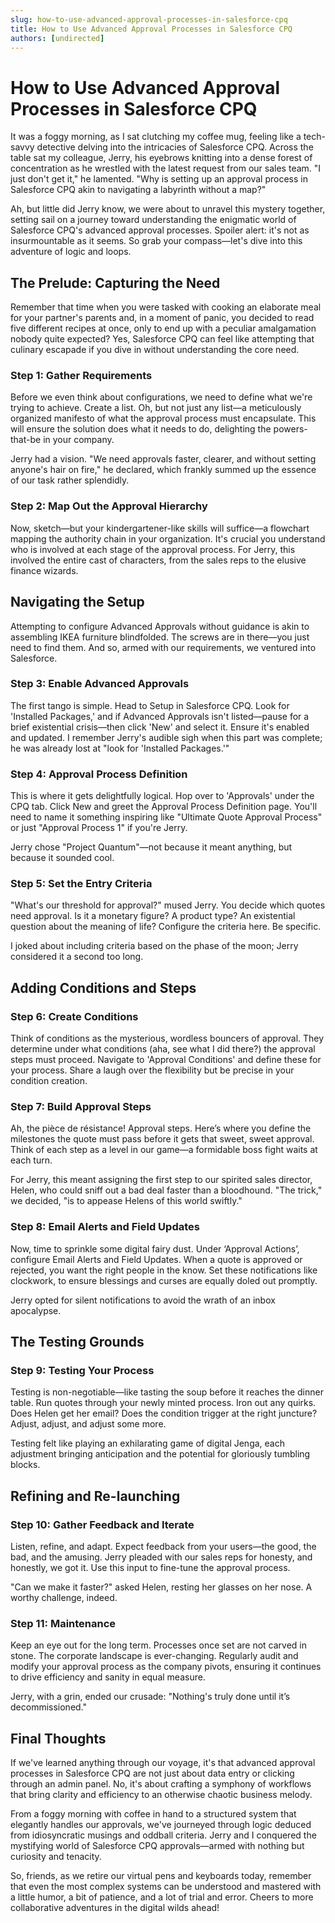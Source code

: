 ```yaml
---
slug: how-to-use-advanced-approval-processes-in-salesforce-cpq
title: How to Use Advanced Approval Processes in Salesforce CPQ
authors: [undirected]
---
```



# How to Use Advanced Approval Processes in Salesforce CPQ

It was a foggy morning, as I sat clutching my coffee mug, feeling like a tech-savvy detective delving into the intricacies of Salesforce CPQ. Across the table sat my colleague, Jerry, his eyebrows knitting into a dense forest of concentration as he wrestled with the latest request from our sales team. "I just don't get it," he lamented. "Why is setting up an approval process in Salesforce CPQ akin to navigating a labyrinth without a map?" 

Ah, but little did Jerry know, we were about to unravel this mystery together, setting sail on a journey toward understanding the enigmatic world of Salesforce CPQ's advanced approval processes. Spoiler alert: it's not as insurmountable as it seems. So grab your compass—let's dive into this adventure of logic and loops.

## The Prelude: Capturing the Need

Remember that time when you were tasked with cooking an elaborate meal for your partner's parents and, in a moment of panic, you decided to read five different recipes at once, only to end up with a peculiar amalgamation nobody quite expected? Yes, Salesforce CPQ can feel like attempting that culinary escapade if you dive in without understanding the core need.

### Step 1: Gather Requirements

Before we even think about configurations, we need to define what we're trying to achieve. Create a list. Oh, but not just any list—a meticulously organized manifesto of what the approval process must encapsulate. This will ensure the solution does what it needs to do, delighting the powers-that-be in your company.

Jerry had a vision. "We need approvals faster, clearer, and without setting anyone's hair on fire," he declared, which frankly summed up the essence of our task rather splendidly.

### Step 2: Map Out the Approval Hierarchy

Now, sketch—but your kindergartener-like skills will suffice—a flowchart mapping the authority chain in your organization. It's crucial you understand who is involved at each stage of the approval process. For Jerry, this involved the entire cast of characters, from the sales reps to the elusive finance wizards.

## Navigating the Setup

Attempting to configure Advanced Approvals without guidance is akin to assembling IKEA furniture blindfolded. The screws are in there—you just need to find them. And so, armed with our requirements, we ventured into Salesforce.

### Step 3: Enable Advanced Approvals

The first tango is simple. Head to Setup in Salesforce CPQ. Look for 'Installed Packages,' and if Advanced Approvals isn't listed—pause for a brief existential crisis—then click 'New' and select it. Ensure it's enabled and updated. I remember Jerry's audible sigh when this part was complete; he was already lost at "look for 'Installed Packages.'"

### Step 4: Approval Process Definition

This is where it gets delightfully logical. Hop over to 'Approvals' under the CPQ tab. Click New and greet the Approval Process Definition page. You'll need to name it something inspiring like "Ultimate Quote Approval Process" or just "Approval Process 1" if you're Jerry.

Jerry chose "Project Quantum"—not because it meant anything, but because it sounded cool.

### Step 5: Set the Entry Criteria

"What's our threshold for approval?" mused Jerry. You decide which quotes need approval. Is it a monetary figure? A product type? An existential question about the meaning of life? Configure the criteria here. Be specific.

I joked about including criteria based on the phase of the moon; Jerry considered it a second too long.

## Adding Conditions and Steps

### Step 6: Create Conditions

Think of conditions as the mysterious, wordless bouncers of approval. They determine under what conditions (aha, see what I did there?) the approval steps must proceed. Navigate to 'Approval Conditions' and define these for your process. Share a laugh over the flexibility but be precise in your condition creation.

### Step 7: Build Approval Steps

Ah, the pièce de résistance! Approval steps. Here’s where you define the milestones the quote must pass before it gets that sweet, sweet approval. Think of each step as a level in our game—a formidable boss fight waits at each turn.

For Jerry, this meant assigning the first step to our spirited sales director, Helen, who could sniff out a bad deal faster than a bloodhound. "The trick," we decided, "is to appease Helens of this world swiftly."

### Step 8: Email Alerts and Field Updates

Now, time to sprinkle some digital fairy dust. Under ‘Approval Actions’, configure Email Alerts and Field Updates. When a quote is approved or rejected, you want the right people in the know. Set these notifications like clockwork, to ensure blessings and curses are equally doled out promptly.

Jerry opted for silent notifications to avoid the wrath of an inbox apocalypse.

## The Testing Grounds

### Step 9: Testing Your Process

Testing is non-negotiable—like tasting the soup before it reaches the dinner table. Run quotes through your newly minted process. Iron out any quirks. Does Helen get her email? Does the condition trigger at the right juncture? Adjust, adjust, and adjust some more. 

Testing felt like playing an exhilarating game of digital Jenga, each adjustment bringing anticipation and the potential for gloriously tumbling blocks.

## Refining and Re-launching

### Step 10: Gather Feedback and Iterate

Listen, refine, and adapt. Expect feedback from your users—the good, the bad, and the amusing. Jerry pleaded with our sales reps for honesty, and honestly, we got it. Use this input to fine-tune the approval process.

"Can we make it faster?" asked Helen, resting her glasses on her nose. A worthy challenge, indeed.

### Step 11: Maintenance 

Keep an eye out for the long term. Processes once set are not carved in stone. The corporate landscape is ever-changing. Regularly audit and modify your approval process as the company pivots, ensuring it continues to drive efficiency and sanity in equal measure.

Jerry, with a grin, ended our crusade: "Nothing's truly done until it’s decommissioned."

## Final Thoughts

If we've learned anything through our voyage, it's that advanced approval processes in Salesforce CPQ are not just about data entry or clicking through an admin panel. No, it's about crafting a symphony of workflows that bring clarity and efficiency to an otherwise chaotic business melody. 

From a foggy morning with coffee in hand to a structured system that elegantly handles our approvals, we've journeyed through logic deduced from idiosyncratic musings and oddball criteria. Jerry and I conquered the mystifying world of Salesforce CPQ approvals—armed with nothing but curiosity and tenacity.

So, friends, as we retire our virtual pens and keyboards today, remember that even the most complex systems can be understood and mastered with a little humor, a bit of patience, and a lot of trial and error. Cheers to more collaborative adventures in the digital wilds ahead!